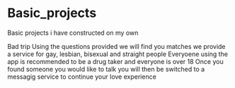 # Basic_projects
Basic projects i have constructed on my own

Bad trip
Using the questions provided we will find you matches
we provide a service for gay, lesbian, bisexual and straight people
Everyoene using the app is recommended to be a drug taker
and everyone is over 18
Once you found someone you would like to talk you will then be switched to a messagig service to continue your love experience
